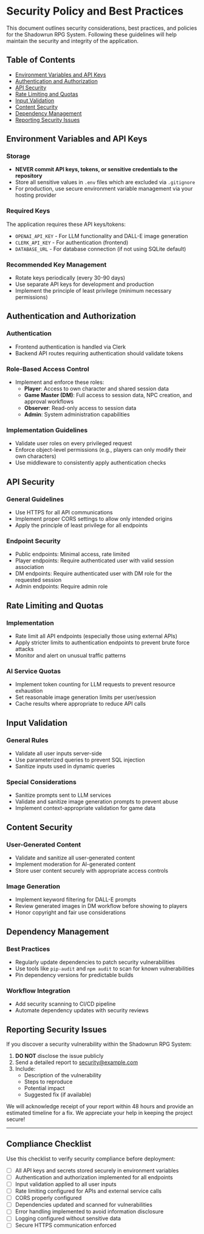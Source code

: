 # Security Policy and Best Practices

This document outlines security considerations, best practices, and policies for the Shadowrun RPG System. Following these guidelines will help maintain the security and integrity of the application.

## Table of Contents
- [Environment Variables and API Keys](#environment-variables-and-api-keys)
- [Authentication and Authorization](#authentication-and-authorization)
- [API Security](#api-security)
- [Rate Limiting and Quotas](#rate-limiting-and-quotas)
- [Input Validation](#input-validation)
- [Content Security](#content-security)
- [Dependency Management](#dependency-management)
- [Reporting Security Issues](#reporting-security-issues)

## Environment Variables and API Keys

### Storage
- **NEVER commit API keys, tokens, or sensitive credentials to the repository**
- Store all sensitive values in `.env` files which are excluded via `.gitignore`
- For production, use secure environment variable management via your hosting provider

### Required Keys
The application requires these API keys/tokens:
- `OPENAI_API_KEY` - For LLM functionality and DALL-E image generation
- `CLERK_API_KEY` - For authentication (frontend)
- `DATABASE_URL` - For database connection (if not using SQLite default)

### Recommended Key Management
- Rotate keys periodically (every 30-90 days)
- Use separate API keys for development and production
- Implement the principle of least privilege (minimum necessary permissions)

## Authentication and Authorization

### Authentication
- Frontend authentication is handled via Clerk
- Backend API routes requiring authentication should validate tokens

### Role-Based Access Control
- Implement and enforce these roles:
  - **Player**: Access to own character and shared session data
  - **Game Master (DM)**: Full access to session data, NPC creation, and approval workflows
  - **Observer**: Read-only access to session data
  - **Admin**: System administration capabilities

### Implementation Guidelines
- Validate user roles on every privileged request
- Enforce object-level permissions (e.g., players can only modify their own characters)
- Use middleware to consistently apply authentication checks

## API Security

### General Guidelines
- Use HTTPS for all API communications
- Implement proper CORS settings to allow only intended origins
- Apply the principle of least privilege for all endpoints

### Endpoint Security
- Public endpoints: Minimal access, rate limited
- Player endpoints: Require authenticated user with valid session association
- DM endpoints: Require authenticated user with DM role for the requested session
- Admin endpoints: Require admin role

## Rate Limiting and Quotas

### Implementation
- Rate limit all API endpoints (especially those using external APIs)
- Apply stricter limits to authentication endpoints to prevent brute force attacks
- Monitor and alert on unusual traffic patterns

### AI Service Quotas
- Implement token counting for LLM requests to prevent resource exhaustion
- Set reasonable image generation limits per user/session
- Cache results where appropriate to reduce API calls

## Input Validation

### General Rules
- Validate all user inputs server-side
- Use parameterized queries to prevent SQL injection 
- Sanitize inputs used in dynamic queries

### Special Considerations
- Sanitize prompts sent to LLM services
- Validate and sanitize image generation prompts to prevent abuse
- Implement context-appropriate validation for game data

## Content Security

### User-Generated Content
- Validate and sanitize all user-generated content
- Implement moderation for AI-generated content
- Store user content securely with appropriate access controls

### Image Generation
- Implement keyword filtering for DALL-E prompts
- Review generated images in DM workflow before showing to players
- Honor copyright and fair use considerations

## Dependency Management

### Best Practices
- Regularly update dependencies to patch security vulnerabilities
- Use tools like `pip-audit` and `npm audit` to scan for known vulnerabilities
- Pin dependency versions for predictable builds

### Workflow Integration
- Add security scanning to CI/CD pipeline
- Automate dependency updates with security reviews

## Reporting Security Issues

If you discover a security vulnerability within the Shadowrun RPG System:

1. **DO NOT** disclose the issue publicly
2. Send a detailed report to [security@example.com](mailto:security@example.com)
3. Include:
   - Description of the vulnerability
   - Steps to reproduce
   - Potential impact
   - Suggested fix (if available)

We will acknowledge receipt of your report within 48 hours and provide an estimated timeline for a fix. We appreciate your help in keeping the project secure!

---

## Compliance Checklist

Use this checklist to verify security compliance before deployment:

- [ ] All API keys and secrets stored securely in environment variables
- [ ] Authentication and authorization implemented for all endpoints
- [ ] Input validation applied to all user inputs
- [ ] Rate limiting configured for APIs and external service calls
- [ ] CORS properly configured
- [ ] Dependencies updated and scanned for vulnerabilities
- [ ] Error handling implemented to avoid information disclosure
- [ ] Logging configured without sensitive data
- [ ] Secure HTTPS communication enforced
